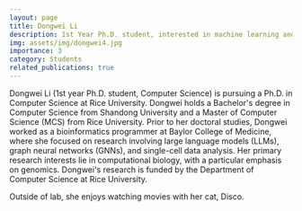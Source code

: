 ```yaml
---
layout: page
title: Dongwei Li
description: 1st Year Ph.D. student, interested in machine learning and computational biology.
img: assets/img/dongwei4.jpg
importance: 3
category: Students
related_publications: true
---
```


Dongwei Li (1st year Ph.D. student, Computer Science) is pursuing a Ph.D. in Computer Science at Rice University. Dongwei holds a Bachelor's degree in Computer Science from Shandong University and a Master of Computer Science (MCS) from Rice University. Prior to her doctoral studies, Dongwei worked as a bioinformatics programmer at Baylor College of Medicine, where she focused on research involving large language models (LLMs), graph neural networks (GNNs), and single-cell data analysis. Her primary research interests lie in computational biology, with a particular emphasis on genomics. Dongwei's research is funded by the Department of Computer Science at Rice University.

Outside of lab, she enjoys watching movies with her cat, Disco.
